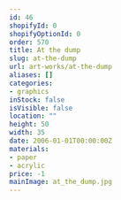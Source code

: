 ```yaml
---
id: 46
shopifyId: 0
shopifyOptionId: 0
order: 570
title: At the dump
slug: at-the-dump
url: art-works/at-the-dump
aliases: []
categories:
- graphics
inStock: false
isVisible: false
location: ""
height: 50
width: 35
date: 2006-01-01T00:00:00Z
materials:
- paper
- acrylic
price: -1
mainImage: at_the_dump.jpg
---
```

